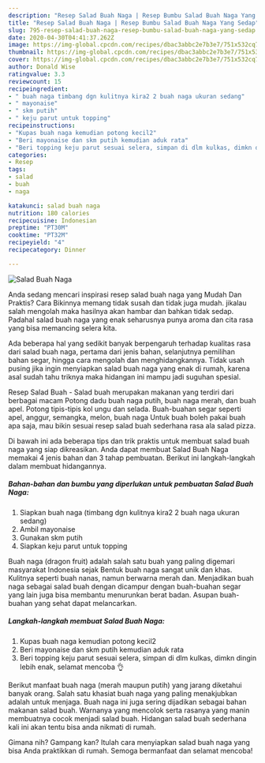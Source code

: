 ```yaml
---
description: "Resep Salad Buah Naga | Resep Bumbu Salad Buah Naga Yang Sedap"
title: "Resep Salad Buah Naga | Resep Bumbu Salad Buah Naga Yang Sedap"
slug: 795-resep-salad-buah-naga-resep-bumbu-salad-buah-naga-yang-sedap
date: 2020-04-30T04:41:37.262Z
image: https://img-global.cpcdn.com/recipes/dbac3abbc2e7b3e7/751x532cq70/salad-buah-naga-foto-resep-utama.jpg
thumbnail: https://img-global.cpcdn.com/recipes/dbac3abbc2e7b3e7/751x532cq70/salad-buah-naga-foto-resep-utama.jpg
cover: https://img-global.cpcdn.com/recipes/dbac3abbc2e7b3e7/751x532cq70/salad-buah-naga-foto-resep-utama.jpg
author: Donald Wise
ratingvalue: 3.3
reviewcount: 15
recipeingredient:
- " buah naga timbang dgn kulitnya kira2 2 buah naga ukuran sedang"
- " mayonaise"
- " skm putih"
- " keju parut untuk topping"
recipeinstructions:
- "Kupas buah naga kemudian potong kecil2"
- "Beri mayonaise dan skm putih kemudian aduk rata"
- "Beri topping keju parut sesuai selera, simpan di dlm kulkas, dimkn dingin lebih enak, selamat mencoba 👌"
categories:
- Resep
tags:
- salad
- buah
- naga

katakunci: salad buah naga 
nutrition: 180 calories
recipecuisine: Indonesian
preptime: "PT30M"
cooktime: "PT32M"
recipeyield: "4"
recipecategory: Dinner

---
```



![Salad Buah Naga](https://img-global.cpcdn.com/recipes/dbac3abbc2e7b3e7/751x532cq70/salad-buah-naga-foto-resep-utama.jpg)

Anda sedang mencari inspirasi resep salad buah naga yang Mudah Dan Praktis? Cara Bikinnya memang tidak susah dan tidak juga mudah. jikalau salah mengolah maka hasilnya akan hambar dan bahkan tidak sedap. Padahal salad buah naga yang enak seharusnya punya aroma dan cita rasa yang bisa memancing selera kita.

Ada beberapa hal yang sedikit banyak berpengaruh terhadap kualitas rasa dari salad buah naga, pertama dari jenis bahan, selanjutnya pemilihan bahan segar, hingga cara mengolah dan menghidangkannya. Tidak usah pusing jika ingin menyiapkan salad buah naga yang enak di rumah, karena asal sudah tahu triknya maka hidangan ini mampu jadi suguhan spesial.

Resep Salad Buah - Salad buah merupakan makanan yang terdiri dari berbagai macam Potong dadu buah naga putih, buah naga merah, dan buah apel. Potong tipis-tipis kol ungu dan selada. Buah-buahan segar seperti apel, anggur, semangka, melon, buah naga Untuk buah boleh pakai buah apa saja, mau bikin sesuai resep salad buah sederhana rasa ala salad pizza.


Di bawah ini ada beberapa tips dan trik praktis untuk membuat salad buah naga yang siap dikreasikan. Anda dapat membuat Salad Buah Naga memakai 4 jenis bahan dan 3 tahap pembuatan. Berikut ini langkah-langkah dalam membuat hidangannya.

<!--inarticleads1-->

##### Bahan-bahan dan bumbu yang diperlukan untuk pembuatan Salad Buah Naga:

1. Siapkan  buah naga (timbang dgn kulitnya kira2 2 buah naga ukuran sedang)
1. Ambil  mayonaise
1. Gunakan  skm putih
1. Siapkan  keju parut untuk topping


Buah naga (dragon fruit) adalah salah satu buah yang paling digemari masyarakat Indonesia sejak Bentuk buah naga sangat unik dan khas. Kulitnya seperti buah nanas, namun berwarna merah dan. Menjadikan buah naga sebagai salad buah dengan dicampur dengan buah-buahan segar yang lain juga bisa membantu menurunkan berat badan. Asupan buah-buahan yang sehat dapat melancarkan. 

<!--inarticleads2-->

##### Langkah-langkah membuat Salad Buah Naga:

1. Kupas buah naga kemudian potong kecil2
1. Beri mayonaise dan skm putih kemudian aduk rata
1. Beri topping keju parut sesuai selera, simpan di dlm kulkas, dimkn dingin lebih enak, selamat mencoba 👌


Berikut manfaat buah naga (merah maupun putih) yang jarang diketahui banyak orang. Salah satu khasiat buah naga yang paling menakjubkan adalah untuk menjaga. Buah naga ini juga sering dijadikan sebagai bahan makanan salad buah. Warnanya yang mencolok serta rasanya yang manin membuatnya cocok menjadi salad buah. Hidangan salad buah sederhana kali ini akan tentu bisa anda nikmati di rumah. 

Gimana nih? Gampang kan? Itulah cara menyiapkan salad buah naga yang bisa Anda praktikkan di rumah. Semoga bermanfaat dan selamat mencoba!
